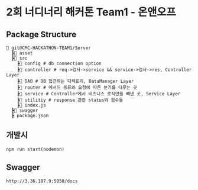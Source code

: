 # 2회 너디너리 해커톤 Team1 - 온앤오프
## Package Structure
```
📂 git@CMC-HACKATHON-TEAM1/Server
  ┣📂 asset
  ┣📂 src
    ┣📂 config # db connection option
    ┣📂 controller # req->검사->service && service->검사->res, Controller Layer
    ┣📂 DAO # DB 접근하는 디렉토리, DataManager Layer
    ┣📂 router # 메서드 종류와 요청에 따른 분기를 다루는 곳
    ┣📂 service # Controller에서 비즈니스 로직만을 빼낸 곳, Service Layer
    ┣📂 utilitiy # response 관련 status와 함수들
    ┣📜 index.js 
  ┣📂 swagger
  ┣ package.json 

```

## 개발시
```
npm run start(nodemon)
```

##  Swagger
```
http://3.36.187.9:5050/docs
```
